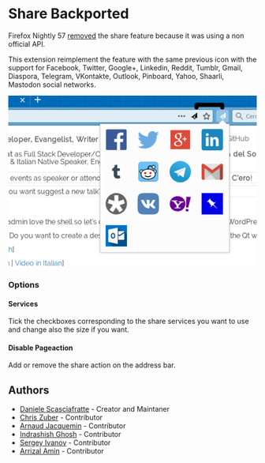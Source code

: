 # Share Backported

Firefox Nightly 57 [removed](https://bugzilla.mozilla.org/show_bug.cgi?id=1388902) the share feature because it was using a non official API.

This extension reimplement the feature with the same previous icon with the support for Facebook, Twitter, Google+, Linkedin, Reddit, Tumblr, Gmail, Diaspora, Telegram, VKontakte, Outlook, Pinboard, Yahoo, Shaarli, Mastodon social networks.

![](screenshot.png)

### Options

#### Services
Tick the checkboxes corresponding to the share services you want to use and change also the size
if you want.

#### Disable Pageaction
Add or remove the share action on the address bar.

## Authors

* [Daniele Scasciafratte](https://github.com/Mte90/) - Creator and Maintaner
* [Chris Zuber](https://github.com/shgysk8zer0) - Contributor
* [Arnaud Jacquemin](https://github.com/arnaud-jacquemin) - Contributor
* [Indrashish Ghosh](https://github.com/ghosh) - Contributor
* [Sergey Ivanov](https://github.com/ufocoder) - Contributor
* [Arrizal Amin](https://github.com/arrizalamin) - Contributor
